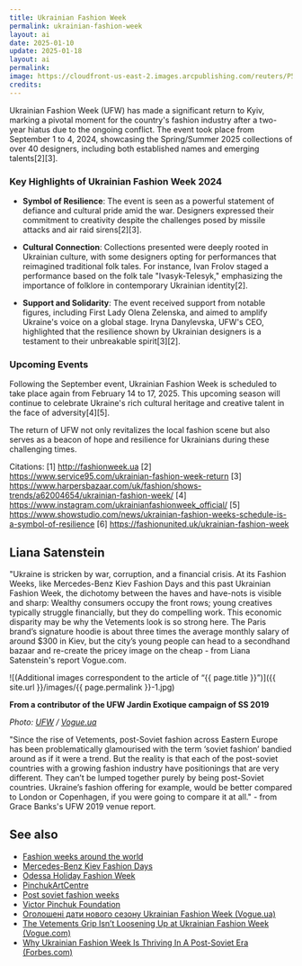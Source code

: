 ```yaml
---
title: Ukrainian Fashion Week
permalink: ukrainian-fashion-week
layout: ai
date: 2025-01-10
update: 2025-01-18
layout: ai
permalink:
image: https://cloudfront-us-east-2.images.arcpublishing.com/reuters/P5NW7K4GCVJ2NDCUPW3HFH7GWM.jpg
credits:
---
```


Ukrainian Fashion Week (UFW) has made a significant return to Kyiv, marking a pivotal moment for the country's fashion industry after a two-year hiatus due to the ongoing conflict. The event took place from September 1 to 4, 2024, showcasing the Spring/Summer 2025 collections of over 40 designers, including both established names and emerging talents[2][3].

### Key Highlights of Ukrainian Fashion Week 2024

- **Symbol of Resilience**: The event is seen as a powerful statement of defiance and cultural pride amid the war. Designers expressed their commitment to creativity despite the challenges posed by missile attacks and air raid sirens[2][3].

- **Cultural Connection**: Collections presented were deeply rooted in Ukrainian culture, with some designers opting for performances that reimagined traditional folk tales. For instance, Ivan Frolov staged a performance based on the folk tale "Ivasyk-Telesyk," emphasizing the importance of folklore in contemporary Ukrainian identity[2].

- **Support and Solidarity**: The event received support from notable figures, including First Lady Olena Zelenska, and aimed to amplify Ukraine's voice on a global stage. Iryna Danylevska, UFW's CEO, highlighted that the resilience shown by Ukrainian designers is a testament to their unbreakable spirit[3][2].

### Upcoming Events

Following the September event, Ukrainian Fashion Week is scheduled to take place again from February 14 to 17, 2025. This upcoming season will continue to celebrate Ukraine's rich cultural heritage and creative talent in the face of adversity[4][5].

The return of UFW not only revitalizes the local fashion scene but also serves as a beacon of hope and resilience for Ukrainians during these challenging times.

Citations:
[1] http://fashionweek.ua
[2] https://www.service95.com/ukrainian-fashion-week-return
[3] https://www.harpersbazaar.com/uk/fashion/shows-trends/a62004654/ukrainian-fashion-week/
[4] https://www.instagram.com/ukrainianfashionweek_official/
[5] https://www.showstudio.com/news/ukrainian-fashion-weeks-schedule-is-a-symbol-of-resilience
[6] https://fashionunited.uk/ukrainian-fashion-week

## Liana Satenstein

"Ukraine is stricken by war, corruption, and a financial crisis. At its Fashion Weeks, like Mercedes-Benz Kiev Fashion Days and this past Ukrainian Fashion Week, the dichotomy between the haves and have-nots is visible and sharp: Wealthy consumers occupy the front rows; young creatives typically struggle financially, but they do compelling work. This economic disparity may be why the Vetements look is so strong here. The Paris brand’s signature hoodie is about three times the average monthly salary of around $300 in Kiev, but the city’s young people can head to a secondhand bazaar and re-create the pricey image on the cheap - from Liana Satenstein's report Vogue.com.

![(Additional images correspondent to the article of “{{ page.title }}”)]({{ site.url }}/images/{{ page.permalink }}-1.jpg)

**From a contributor of the UFW Jardin Exotique campaign of SS 2019**

*Photo: [UFW](https://vogue.ua/ua/article/fashion/brend/obyavleny-daty-novogo-sezona-ukrainian-fashion-week.html) / [Vogue.ua](https://vogue.ua/ua/article/fashion/brend/obyavleny-daty-novogo-sezona-ukrainian-fashion-week.html)*

"Since the rise of Vetements, post-Soviet fashion across Eastern Europe has been problematically glamourised with the term ‘soviet fashion’ bandied around as if it were a trend. But the reality is that each of the post-soviet countries with a growing fashion industry have positionings that are very different. They can’t be lumped together purely by being post-Soviet countries. Ukraine’s fashion offering for example, would be better compared to London or Copenhagen, if you were going to compare it at all." - from Grace Banks's UFW 2019 venue report.

## See also

+ [Fashion weeks around the world](fashion-weeks-around-the-world)
+ [Mercedes-Benz Kiev Fashion Days](mercedes-benz-kiev-fashion-days)
+ [Odessa Holiday Fashion Week](odessa-holiday-fashion-week)
+ [PinchukArtCentre](pinchukartcentre)
+ [Post soviet fashion weeks](post-soviet-fashion-weeks)
+ [Victor Pinchuk Foundation](victor-pinchuk-foundation)
+ [Оголошені дати нового сезону Ukrainian Fashion Week (Vogue.ua)](https://vogue.ua/ua/article/fashion/brend/obyavleny-daty-novogo-sezona-ukrainian-fashion-week.html)
+ [The Vetements Grip Isn’t Loosening Up at Ukrainian Fashion Week (Vogue.com)](https://www.vogue.com/article/vetements-ukraine-fashion-week-spring-2017?fbclid=IwAR03C7VVZUjy__90ap_Dk2Ji8l0MuggCPUxV27nn3mLDJ2gSPqJFDNkpRUQ)
+ [Why Ukrainian Fashion Week Is Thriving In A Post-Soviet Era (Forbes.com)](https://www.forbes.com/sites/gracebanks/2019/02/07/why-ukrainian-fashion-week-is-thriving-in-a-post-soviet-era/amp/?fbclid=IwAR3H6ROHadkU0qi4h_xiOncCQ0jex_Pjx2G-woKS1zPm2dEkB7wp0oMNcZ0)
